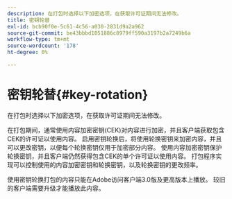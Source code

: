 ```yaml
---
description: 在打包时选择以下加密选项，在获取许可证期间无法修改。
title: 密钥轮替
exl-id: bcb90f0e-5c61-4c56-a030-2831d9a2a962
source-git-commit: be43bbbd1051886c8979ff590a3197b2a7249b6a
workflow-type: tm+mt
source-wordcount: '178'
ht-degree: 0%

---
```


# 密钥轮替{#key-rotation}

在打包时选择以下加密选项，在获取许可证期间无法修改。

在打包期间，通常使用内容加密密钥(CEK)对内容进行加密，并且客户端获取包含CEK的许可证以使用内容。 启用密钥轮换后，将使用轮换密钥来加密内容，并且可以更改密钥，以便每个轮换密钥仅用于加密部分内容。 使用内容加密密钥保护轮换密钥，并且客户端仍然获得包含CEK的单个许可证以使用内容。 打包程序实现可以控制使用的内容加密密钥和轮换密钥，以及轮换密钥的更改频率。

使用密钥轮换打包的内容只能在Adobe访问客户端3.0版及更高版本上播放。 较旧的客户端需要升级才能播放此内容。
